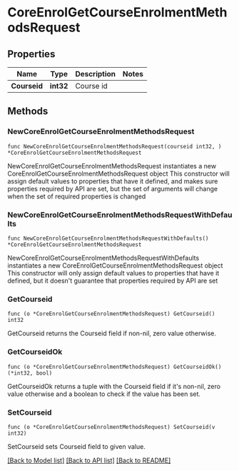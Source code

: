 # CoreEnrolGetCourseEnrolmentMethodsRequest

## Properties

Name | Type | Description | Notes
------------ | ------------- | ------------- | -------------
**Courseid** | **int32** | Course id | 

## Methods

### NewCoreEnrolGetCourseEnrolmentMethodsRequest

`func NewCoreEnrolGetCourseEnrolmentMethodsRequest(courseid int32, ) *CoreEnrolGetCourseEnrolmentMethodsRequest`

NewCoreEnrolGetCourseEnrolmentMethodsRequest instantiates a new CoreEnrolGetCourseEnrolmentMethodsRequest object
This constructor will assign default values to properties that have it defined,
and makes sure properties required by API are set, but the set of arguments
will change when the set of required properties is changed

### NewCoreEnrolGetCourseEnrolmentMethodsRequestWithDefaults

`func NewCoreEnrolGetCourseEnrolmentMethodsRequestWithDefaults() *CoreEnrolGetCourseEnrolmentMethodsRequest`

NewCoreEnrolGetCourseEnrolmentMethodsRequestWithDefaults instantiates a new CoreEnrolGetCourseEnrolmentMethodsRequest object
This constructor will only assign default values to properties that have it defined,
but it doesn't guarantee that properties required by API are set

### GetCourseid

`func (o *CoreEnrolGetCourseEnrolmentMethodsRequest) GetCourseid() int32`

GetCourseid returns the Courseid field if non-nil, zero value otherwise.

### GetCourseidOk

`func (o *CoreEnrolGetCourseEnrolmentMethodsRequest) GetCourseidOk() (*int32, bool)`

GetCourseidOk returns a tuple with the Courseid field if it's non-nil, zero value otherwise
and a boolean to check if the value has been set.

### SetCourseid

`func (o *CoreEnrolGetCourseEnrolmentMethodsRequest) SetCourseid(v int32)`

SetCourseid sets Courseid field to given value.



[[Back to Model list]](../README.md#documentation-for-models) [[Back to API list]](../README.md#documentation-for-api-endpoints) [[Back to README]](../README.md)


